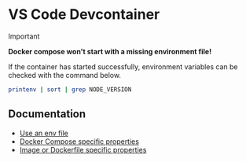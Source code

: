 # VS Code Devcontainer

> [!IMPORTANT]
>
> **Docker compose won't start with a missing environment file!**

If the container has started successfully, environment variables can be checked with the command below.

```bash
printenv | sort | grep NODE_VERSION
```

## Documentation

- [Use an env file]
- [Docker Compose specific properties]
- [Image or Dockerfile specific properties]

[Use an env file]: https://code.visualstudio.com/remote/advancedcontainers/environment-variables#_option-2-use-an-env-file
[Docker Compose specific properties]: https://containers.dev/implementors/json_reference/#compose-specific
[Image or Dockerfile specific properties]: https://containers.dev/implementors/json_reference/#image-specific
